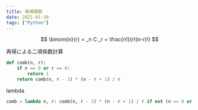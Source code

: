 ```yaml
---
title: 再帰関数
date: 2021-01-30
tags: ["Python"]
---
```



$$
\binom{n}{r} = _n C _r = \frac{n!}{r!(n-r)!}
$$


再帰による二項係数計算

```python
def comb(n, r):
    if n == 0 or r == 0:
        return 1
    return comb(n, r - 1) * (n - r + 1) / r
```

lambda

```python
comb = lambda n, r: comb(n, r - 1) * (n - r + 1) / r if not (n == 0 or r == 0) else 1
```

